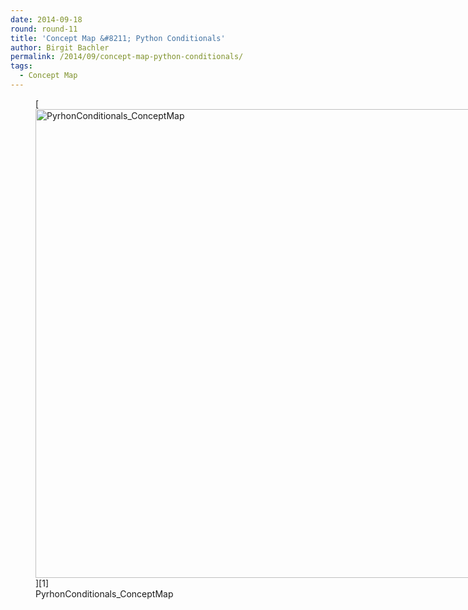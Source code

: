 ```yaml
---
date: 2014-09-18
round: round-11
title: 'Concept Map &#8211; Python Conditionals'
author: Birgit Bachler
permalink: /2014/09/concept-map-python-conditionals/
tags:
  - Concept Map
---
```

<figure id="attachment_8824" style="width: 750px;" class="wp-caption alignnone">[<img class=" wp-image-8824 " alt="PyrhonConditionals_ConceptMap" src="http://teaching.software-carpentry.org/wp-content/uploads/2014/09/PyrhonConditionals_ConceptMap.jpg" width="750" height="750" />][1]<figcaption class="wp-caption-text">PyrhonConditionals_ConceptMap</figcaption></figure>

 [1]: http://teaching.software-carpentry.org/wp-content/uploads/2014/09/PyrhonConditionals_ConceptMap.jpg
